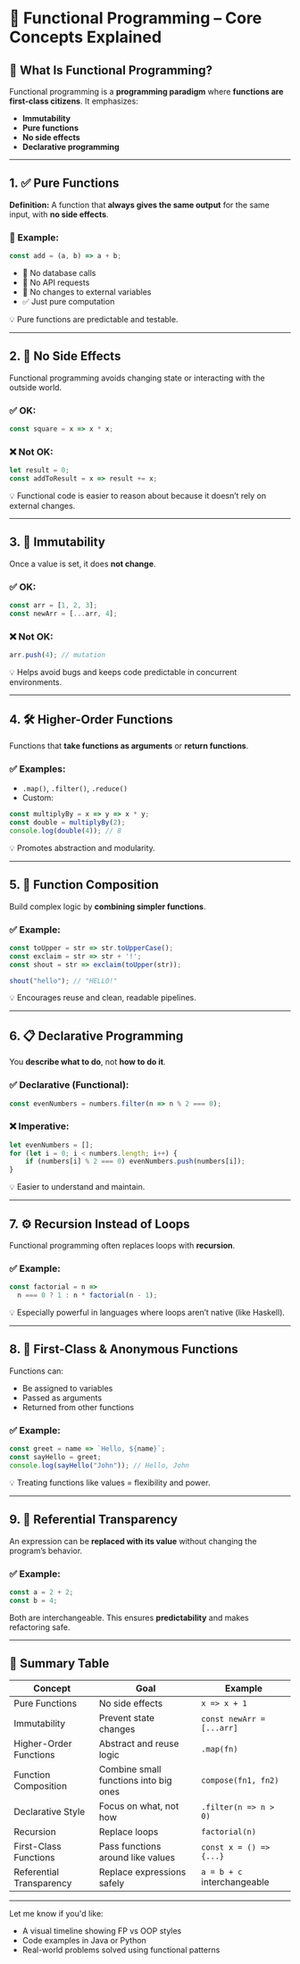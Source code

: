 # 🧠 Functional Programming – Core Concepts Explained

## 📌 What Is Functional Programming?

Functional programming is a **programming paradigm** where **functions are first-class citizens**. It emphasizes:
- **Immutability**
- **Pure functions**
- **No side effects**
- **Declarative programming**

---

## 1. ✅ Pure Functions

**Definition:** A function that **always gives the same output** for the same input, with **no side effects**.

### 🧪 Example:
```js
const add = (a, b) => a + b;
```

- 🚫 No database calls
- 🚫 No API requests
- 🚫 No changes to external variables
- ✅ Just pure computation

💡 Pure functions are predictable and testable.

---

## 2. 🚫 No Side Effects

Functional programming avoids changing state or interacting with the outside world.

### ✅ OK:
```js
const square = x => x * x;
```

### ❌ Not OK:
```js
let result = 0;
const addToResult = x => result += x;
```

💡 Functional code is easier to reason about because it doesn’t rely on external changes.

---

## 3. 🧩 Immutability

Once a value is set, it does **not change**.

### ✅ OK:
```js
const arr = [1, 2, 3];
const newArr = [...arr, 4];
```

### ❌ Not OK:
```js
arr.push(4); // mutation
```

💡 Helps avoid bugs and keeps code predictable in concurrent environments.

---

## 4. 🛠️ Higher-Order Functions

Functions that **take functions as arguments** or **return functions**.

### ✅ Examples:
- `.map()`, `.filter()`, `.reduce()`
- Custom:
```js
const multiplyBy = x => y => x * y;
const double = multiplyBy(2);
console.log(double(4)); // 8
```

💡 Promotes abstraction and modularity.

---

## 5. 🔄 Function Composition

Build complex logic by **combining simpler functions**.

### ✅ Example:
```js
const toUpper = str => str.toUpperCase();
const exclaim = str => str + '!';
const shout = str => exclaim(toUpper(str));

shout("hello"); // "HELLO!"
```

💡 Encourages reuse and clean, readable pipelines.

---

## 6. 📋 Declarative Programming

You **describe what to do**, not **how to do it**.

### ✅ Declarative (Functional):
```js
const evenNumbers = numbers.filter(n => n % 2 === 0);
```

### ❌ Imperative:
```js
let evenNumbers = [];
for (let i = 0; i < numbers.length; i++) {
    if (numbers[i] % 2 === 0) evenNumbers.push(numbers[i]);
}
```

💡 Easier to understand and maintain.

---

## 7. ⚙️ Recursion Instead of Loops

Functional programming often replaces loops with **recursion**.

### ✅ Example:
```js
const factorial = n =>
  n === 0 ? 1 : n * factorial(n - 1);
```

💡 Especially powerful in languages where loops aren’t native (like Haskell).

---

## 8. 🧠 First-Class & Anonymous Functions

Functions can:
- Be assigned to variables
- Passed as arguments
- Returned from other functions

### ✅ Example:
```js
const greet = name => `Hello, ${name}`;
const sayHello = greet;
console.log(sayHello("John")); // Hello, John
```

💡 Treating functions like values = flexibility and power.

---

## 9. 🧼 Referential Transparency

An expression can be **replaced with its value** without changing the program’s behavior.

### ✅ Example:
```js
const a = 2 + 2;
const b = 4;
```

Both are interchangeable. This ensures **predictability** and makes refactoring safe.

---

## 📘 Summary Table

| Concept                  | Goal                                       | Example                         |
|--------------------------|--------------------------------------------|---------------------------------|
| Pure Functions           | No side effects                            | `x => x + 1`                    |
| Immutability             | Prevent state changes                      | `const newArr = [...arr]`      |
| Higher-Order Functions   | Abstract and reuse logic                   | `.map(fn)`                     |
| Function Composition     | Combine small functions into big ones      | `compose(fn1, fn2)`            |
| Declarative Style        | Focus on what, not how                     | `.filter(n => n > 0)`          |
| Recursion                | Replace loops                              | `factorial(n)`                 |
| First-Class Functions    | Pass functions around like values          | `const x = () => {...}`        |
| Referential Transparency | Replace expressions safely                 | `a = b + c` interchangeable    |

---

Let me know if you'd like:
- A visual timeline showing FP vs OOP styles
- Code examples in Java or Python
- Real-world problems solved using functional patterns
